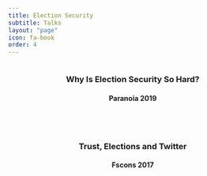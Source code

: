 ```yaml
---
title: Election Security
subtitle: Talks
layout: "page"
icon: fa-book
order: 4
---
```


<div class="row">
    <div class="4u 12u$(mobile)">
      <div class="item">
        <a href="/2019/05/21/why_is_election_security_so_hard.html" class="image fit"><img src="{{ 'assets/images/street-2547628_640.jpg' | relative_url }}" alt="" /></a>
        <header>
          <h3>Why Is Election Security So Hard?</h3>
          <h4>Paranoia 2019</h4>
        </header>
      </div>
    </div>
    <div class="4u 12u$(mobile)">
      <div class="item">
        <a href="/2017/11/05/trust_elections_and_twitter.html" class="image fit"><img src="{{ 'assets/images/wall-2602089_640.jpg' | relative_url }}" alt="" /></a>
        <header>
          <h3>Trust, Elections and Twitter</h3>
          <h4>Fscons 2017</h4>
        </header>
      </div>
    </div>
</div>
